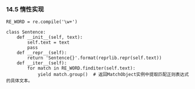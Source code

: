 ### 14.5 惰性实现```RE_WORD = re.compile('\w+')class Sentence:    def __init__(self, text):        self.text = text        pass    def __repr__(self):        return 'Sentence{}'.format(reprlib.repr(self.text))    def __iter__(self):        for match in RE_WORD.finditer(self.text):            yield match.group()  # 返回MatchObject实例中提取匹配正则表达式的具体文本。```